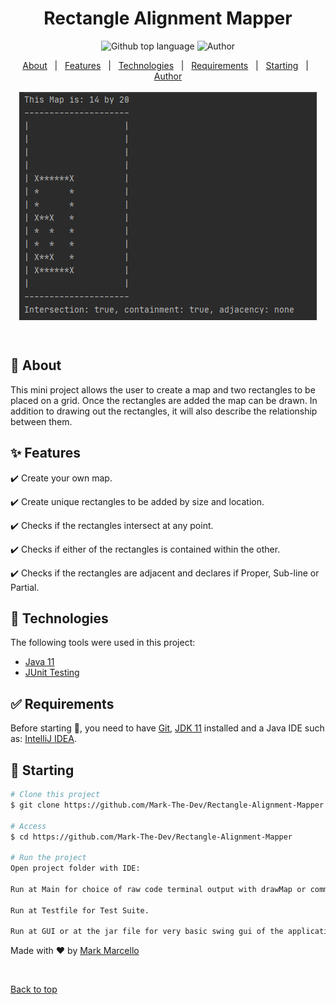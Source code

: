 <div align="center" id="top"> 


 
</div>

<h1 align="center">Rectangle Alignment Mapper</h1>

<p align="center">
  <img alt="Github top language" src="https://img.shields.io/badge/Languages-Java-green">

  <img alt="Author" src="https://img.shields.io/badge/Author-Mark--The--Dev-green">

</p>



<p align="center">
  <a href="#dart-about">About</a> &#xa0; | &#xa0; 
  <a href="#sparkles-features">Features</a> &#xa0; | &#xa0;
  <a href="#rocket-technologies">Technologies</a> &#xa0; | &#xa0;
  <a href="#white_check_mark-requirements">Requirements</a> &#xa0; | &#xa0;
  <a href="#checkered_flag-starting">Starting</a> &#xa0; | &#xa0;
 <a href="https://github.com/{{YOUR_GITHUB_USERNAME}}" target="_blank">Author</a>
 <br><br>
 <img align="center" src="./images/exampleMap.png" alt="Example Map" />
</p>



<br>

## :dart: About ##

This mini project allows the user to create a map and two rectangles to be placed on a grid.
Once the rectangles are added the map can be drawn. In addition to drawing out the rectangles,
 it will also describe the relationship between them.

## :sparkles: Features ##

:heavy_check_mark: Create your own map.

:heavy_check_mark: Create unique rectangles to be added by size and location.

:heavy_check_mark: Checks if the rectangles intersect at any point.

:heavy_check_mark: Checks if either of the rectangles is contained within the other.

:heavy_check_mark: Checks if the rectangles are adjacent and declares if Proper, Sub-line or Partial.

## :rocket: Technologies ##

The following tools were used in this project:

- [Java 11](https://docs.oracle.com/en/java/javase/index.html)
- [JUnit Testing](https://junit.org/junit5/)

## :white_check_mark: Requirements ##

Before starting :checkered_flag:, you need to have [Git](https://git-scm.com), [JDK 11](https://adoptopenjdk.net/) installed and a Java IDE such as: [IntelliJ IDEA](https://www.jetbrains.com/idea/).

## :checkered_flag: Starting ##

```bash
# Clone this project
$ git clone https://github.com/Mark-The-Dev/Rectangle-Alignment-Mapper.git

# Access
$ cd https://github.com/Mark-The-Dev/Rectangle-Alignment-Mapper

# Run the project
Open project folder with IDE:

Run at Main for choice of raw code terminal output with drawMap or command for terminal draw map game.

Run at Testfile for Test Suite.

Run at GUI or at the jar file for very basic swing gui of the application.

```


Made with :heart: by <a href="https://github.com/Mark-The-Dev" target="_blank">Mark Marcello</a>

&#xa0;

<a href="#top">Back to top</a>
